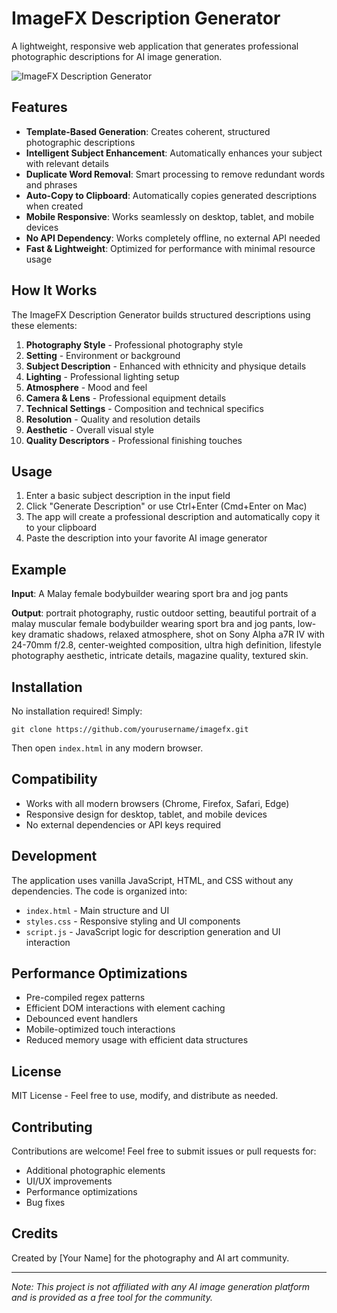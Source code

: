 # ImageFX Description Generator

A lightweight, responsive web application that generates professional photographic descriptions for AI image generation.

![ImageFX Description Generator](https://github.com/yourusername/imagefx/raw/main/screenshot.jpg)

## Features

- **Template-Based Generation**: Creates coherent, structured photographic descriptions
- **Intelligent Subject Enhancement**: Automatically enhances your subject with relevant details
- **Duplicate Word Removal**: Smart processing to remove redundant words and phrases
- **Auto-Copy to Clipboard**: Automatically copies generated descriptions when created
- **Mobile Responsive**: Works seamlessly on desktop, tablet, and mobile devices
- **No API Dependency**: Works completely offline, no external API needed
- **Fast & Lightweight**: Optimized for performance with minimal resource usage

## How It Works

The ImageFX Description Generator builds structured descriptions using these elements:

1. **Photography Style** - Professional photography style
2. **Setting** - Environment or background
3. **Subject Description** - Enhanced with ethnicity and physique details
4. **Lighting** - Professional lighting setup
5. **Atmosphere** - Mood and feel
6. **Camera & Lens** - Professional equipment details
7. **Technical Settings** - Composition and technical specifics
8. **Resolution** - Quality and resolution details
9. **Aesthetic** - Overall visual style
10. **Quality Descriptors** - Professional finishing touches

## Usage

1. Enter a basic subject description in the input field
2. Click "Generate Description" or use Ctrl+Enter (Cmd+Enter on Mac)
3. The app will create a professional description and automatically copy it to your clipboard
4. Paste the description into your favorite AI image generator

## Example

**Input**: A Malay female bodybuilder wearing sport bra and jog pants

**Output**: portrait photography, rustic outdoor setting, beautiful portrait of a malay muscular female bodybuilder wearing sport bra and jog pants, low-key dramatic shadows, relaxed atmosphere, shot on Sony Alpha a7R IV with 24-70mm f/2.8, center-weighted composition, ultra high definition, lifestyle photography aesthetic, intricate details, magazine quality, textured skin.

## Installation

No installation required! Simply:

```
git clone https://github.com/yourusername/imagefx.git
```

Then open `index.html` in any modern browser.

## Compatibility

- Works with all modern browsers (Chrome, Firefox, Safari, Edge)
- Responsive design for desktop, tablet, and mobile devices
- No external dependencies or API keys required

## Development

The application uses vanilla JavaScript, HTML, and CSS without any dependencies. The code is organized into:

- `index.html` - Main structure and UI
- `styles.css` - Responsive styling and UI components
- `script.js` - JavaScript logic for description generation and UI interaction

## Performance Optimizations

- Pre-compiled regex patterns
- Efficient DOM interactions with element caching
- Debounced event handlers
- Mobile-optimized touch interactions
- Reduced memory usage with efficient data structures

## License

MIT License - Feel free to use, modify, and distribute as needed.

## Contributing

Contributions are welcome! Feel free to submit issues or pull requests for:

- Additional photographic elements 
- UI/UX improvements
- Performance optimizations
- Bug fixes

## Credits

Created by [Your Name] for the photography and AI art community.

---

*Note: This project is not affiliated with any AI image generation platform and is provided as a free tool for the community.* 